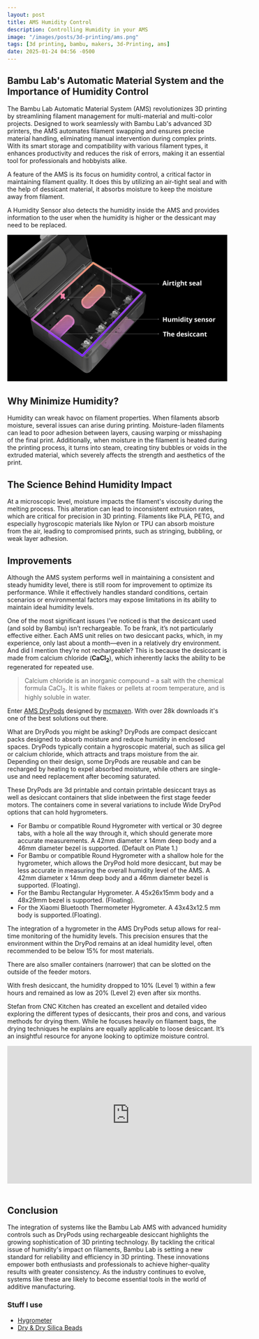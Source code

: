 ```yaml
---
layout: post
title: AMS Humidity Control
description: Controlling Humidity in your AMS
image: "/images/posts/3d-printing/ams.png"
tags: [3d printing, bambu, makers, 3d-Printing, ams]
date: 2025-01-24 04:56 -0500
---
```

## Bambu Lab's Automatic Material System and the Importance of Humidity Control

The Bambu Lab Automatic Material System (AMS) revolutionizes 3D printing by
streamlining filament management for multi-material and multi-color projects.
Designed to work seamlessly with Bambu Lab's advanced 3D printers, the AMS
automates filament swapping and ensures precise material handling, eliminating
manual intervention during complex prints. With its smart storage and
compatibility with various filament types, it enhances productivity and reduces
the risk of errors, making it an essential tool for professionals and hobbyists
alike.

A feature of the AMS is its focus on humidity control, a critical factor in
maintaining filament quality. It does this by utilizing an air-tight seal and
with the help of dessicant material, it absorbs moisture to keep the moisture
away from filament.

A Humidity Sensor also detects the humidity inside the AMS and provides
information to the user when the humidity is higher or the dessicant may need to
be replaced.

![AMS Insides](/images/posts/3d-printing/ams-inside.png "AMS Insides")

## Why Minimize Humidity?

Humidity can wreak havoc on filament properties. When filaments absorb moisture,
several issues can arise during printing. Moisture-laden filaments can lead to
poor adhesion between layers, causing warping or misshaping of the final print.
Additionally, when moisture in the filament is heated during the printing
process, it turns into steam, creating tiny bubbles or voids in the extruded
material, which severely affects the strength and aesthetics of the print.

## The Science Behind Humidity Impact

At a microscopic level, moisture impacts the filament's viscosity during the
melting process. This alteration can lead to inconsistent extrusion rates, which
are critical for precision in 3D printing. Filaments like PLA, PETG, and especially
hygroscopic materials like Nylon or TPU can absorb moisture from the air,
leading to compromised prints, such as stringing, bubbling, or weak layer
adhesion.

## Improvements

Although the AMS system performs well in maintaining a consistent and steady
humidity level, there is still room for improvement to optimize its performance.
While it effectively handles standard conditions, certain scenarios or
environmental factors may expose limitations in its ability to maintain ideal
humidity levels.

One of the most significant issues I’ve noticed is that the desiccant used (and
sold by Bambu) isn’t rechargeable. To be frank, it’s not particularly effective
either. Each AMS unit relies on two desiccant packs, which, in my experience,
only last about a month—even in a relatively dry environment. And did I mention
they’re not rechargeable? This is because the desiccant is made from calcium
chloride (**CaCl<sub>2</sub>**), which inherently lacks the ability to be
regenerated for repeated use.

> Calcium chloride is an inorganic compound – a salt with the chemical formula
> CaCl<sub>2</sub>. It is white flakes or pellets at room temperature, and is highly
> soluble in water.

Enter [AMS DryPods](https://makerworld.com/en/models/158496#profileId-173988)
designed by [mcmaven](https://makerworld.com/en/@mcmaven). With over 28k
downloads it's one of the best solutions out there.

What are DryPods you might be asking? DryPods are compact desiccant packs
designed to absorb moisture and reduce humidity in enclosed spaces. DryPods
typically contain a hygroscopic material, such as silica gel or calcium
chloride, which attracts and traps moisture from the air. Depending on their
design, some DryPods are reusable and can be recharged by heating to expel
absorbed moisture, while others are single-use and need replacement after
becoming saturated.

These DryPods are 3d printable and contain printable desiccant trays as well as
desiccant containers that slide inbetween the first stage feeder motors. The
containers come in several variations to include Wide DryPod options that can
hold hygrometers.

- For Bambu or compatible Round Hygrometer with vertical or 30 degree tabs,
  with a hole all the way through it, which should generate more accurate
  measurements. A 42mm diameter x 14mm deep body and a 46mm diameter bezel is
  supported. (Default on Plate 1.)
- For Bambu or compatible Round Hygrometer with a shallow hole for the
  hygrometer, which allows the DryPod hold more desiccant, but may be less
  accurate in measuring the overall humidity level of the AMS. A 42mm diameter x
  14mm deep body and a 46mm diameter bezel is supported. (Floating).
- For the Bambu Rectangular Hygrometer.  A 45x26x15mm body and a 48x29mm bezel
  is supported. (Floating).
- For the Xiaomi Bluetooth Thermometer Hygrometer. A 43x43x12.5 mm body is
  supported.(Floating).

The integration of a hygrometer in the AMS DryPods setup allows for real-time
monitoring of the humidity levels. This precision ensures that the environment
within the DryPod remains at an ideal humidity level, often recommended to be
below 15% for most materials.

There are also smaller containers (narrower) that can be slotted on the outside
of the feeder motors.

With fresh desiccant, the humidity dropped to 10% (Level 1) within a few hours
and remained as low as 20% (Level 2) even after six months.

Stefan from CNC Kitchen has created an excellent and detailed video exploring
the different types of desiccants, their pros and cons, and various methods for
drying them. While he focuses heavily on filament bags, the drying techniques he
explains are equally applicable to loose desiccant. It’s an insightful resource
for anyone looking to optimize moisture control.

<center>
<iframe width="560" height="315" src="https://www.youtube.com/embed/6tHInlFfMcM?si=GHvj8z9lFUF0ORSI" title="YouTube video player" frameborder="0" allow="accelerometer; autoplay; clipboard-write; encrypted-media; gyroscope; picture-in-picture; web-share" referrerpolicy="strict-origin-when-cross-origin" allowfullscreen></iframe>
</center>
<br>

## Conclusion

The integration of systems like the Bambu Lab AMS with advanced humidity
controls such as DryPods using rechargeable desiccant highlights the growing
sophistication of 3D printing technology. By tackling the critical issue of
humidity's impact on filaments, Bambu Lab is setting a new standard for
reliability and efficiency in 3D printing. These innovations empower both
enthusiasts and professionals to achieve higher-quality results with greater
consistency. As the industry continues to evolve, systems like these are likely
to become essential tools in the world of additive manufacturing.

### Stuff I use

- [Hygrometer](https://www.amazon.com/gp/product/B07GR67G1M/?th=1)
- [Dry & Dry Silica Beads](https://www.amazon.com/gp/product/B013L31PQ0/?th=1)
